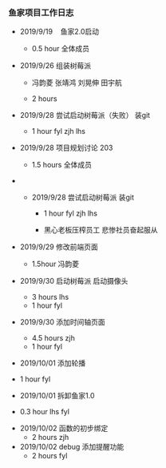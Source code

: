 ### 鱼家项目工作日志

* 2019/9/19    鱼家2.0启动
  
  - 0.5 hour 全体成员

* 2019/9/26 组装树莓派
  
  - 冯韵菱 张靖鸿 刘晃伸 田宇航
  
  - 2 hours

* 2019/9/28 尝试启动树莓派（失败） 装git
  
  - 1 hour fyl zjh lhs

* 2019/9/28 项目规划讨论 203
  
  - 1.5 hours 全体成员
- * 2019/9/28 尝试启动树莓派 装git
    
    - 1 hour fyl zjh lhs
    
    - 黑心老板压榨员工 悲惨社员奋起服从
- 2019/9/29 修改前端页面
  
  - 1.5hour 冯韵菱
- 2019/9/30 启动树莓派 启动摄像头
  - 3 hours lhs
  - 1 hour fyl
- 2019/9/30 添加时间轴页面
  - 4.5 hours zjh
  - 1 hour fyl
- 2019/10/01 添加轮播
- 1 hour fyl
- 2019/10/01 拆卸鱼家1.0
- 0.3 hour lhs fyl

* 2019/10/02 函数的初步绑定
  - 2 hours zjh
* 2019/10/02 debug 添加提醒功能
  - 2 hours fyl